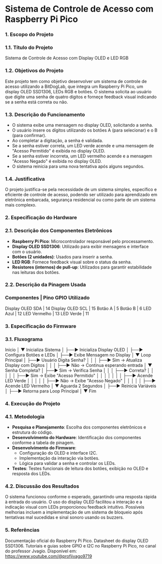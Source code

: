 # Sistema de Controle de Acesso com Raspberry Pi Pico

### 1. Escopo do Projeto
### 1.1. Título do Projeto
Sistema de Controle de Acesso com Display OLED e LED RGB
### 1.2. Objetivos do Projeto
Este projeto tem como objetivo desenvolver um sistema de controle de acesso utilizando a BitDogLab, que integra um Raspberry Pi Pico, um display OLED SSD1306, LEDs RGB e botões. O sistema solicita ao usuário que digite uma senha de quatro dígitos e forneçe feedback visual indicando se a senha está correta ou não.
### 1.3. Descrição do Funcionamento
- O sistema exibe uma mensagem no display OLED, solicitando a senha.
- O usuário insere os dígitos utilizando os botões A (para selecionar) e o B (para confirmar).
- Ao completar a digitação, a senha é validada.
- Se a senha estiver correta, um LED verde acende e uma mensagem de "Acesso Permitido" é exibida no display OLED.
- Se a senha estiver incorreta, um LED vermelho acende e a mensagem "Acesso Negado" é exibida no display OLED.
- O sistema reinicia para uma nova tentativa após alguns segundos.
### 1.4. Justificativa
O projeto justifica-se pela necessidade de um sistema simples, específico e eficiente de controle de acesso, podendo ser utilizado para aprendizado em eletrônica embarcada, segurança residencial ou como parte de um sistema mais complexo.

### 2. Especificação do Hardware
### 2.1. Descrição dos Componentes Eletrônicos
- **Raspberry Pi Pico**: Microcontrolador responsável pelo processamento.
- **Display OLED SSD1306**: Utilizado para exibir mensagens e interface com o usuário.
- **Botões (2 unidades)**: Usados para inserir a senha.
- **LED RGB**: Fornece feedback visual sobre o status da senha.
- **Resistores (internos) de pull-up**: Utilizados para garantir estabilidade nas leituras dos botões.
### 2.2. Descrição da Pinagem Usada

### Componentes          |   Pino GPIO Utilizado 

Display OLED SDA     | 14
Display OLED SCL     | 15
Botão A              | 5
Botão B              | 6
LED Azul             | 12
LED Vermelho         | 13
LED Verde            | 11

### 3. Especificação do Firmware
### 3.1. Fluxograma
Inicio
  │
  ▼
Inicializa Sistema
  │
  ├──► Inicializa Display OLED
  │
  ├──► Configura Botões e LEDs
  │
  ├──► Exibe Mensagem no Display
  │
  ▼
Loop Principal
  │
  ├──► Usuário Digita Senha?
  │         │
  │         ├──► Sim → Atualiza Display com Dígitos
  │         │
  │         ├──► Não → Continua esperando entrada
  │
  ▼
Senha Completa?
  │
  ├──► Sim → Verifica Senha
  │         │
  │         ├──► Correta? 
  │         │         │
  │         │         ├──► Sim → Exibe "Acesso Permitido" 
  │         │         │         │
  │         │         │         ├──► Acende LED Verde
  │         │         │
  │         │         ├──► Não → Exibe "Acesso Negado"
  │         │                   │
  │         │                   ├──► Acende LED Vermelho
  │
  ▼
Aguarda 2 Segundos
  │
  ├──► Reinicia Variáveis
  │
  ├──► Retorna para Loop Principal
  │
  ▼
Fim

### 4. Execução do Projeto
### 4.1. Metodologia
- **Pesquisa e Planejamento**: Escolha dos componentes eletrônicos e estrutura do código.
- **Desenvolvimento do Hardware**: Identificação dos componentes conforme a tabela de pinagem.
- **Desenvolvimento do Firmware**:
    - Configuração do OLED e interface I2C.
    - Implementação da interação via botões.
    - Lógica para validar a senha e controlar os LEDs.
- **Testes**: Testes funcionais de leitura dos botões, exibição no OLED e resposta dos LEDs.
### 4.2. Discussão dos Resultados
O sistema funcionou conforme o esperado, garantindo uma resposta rápida à entrada do usuário. O uso do display OLED facilitou a interação e a indicação visual com LEDs proporcionou feedback intuitivo. Possíveis melhorias incluem a implementação de um sistema de bloqueio após tentativas mal sucedidas e sinal sonoro usando os buzzers.
### 5. Referências
Documentação oficial do Raspberry Pi Pico.
Datasheet do display OLED SSD1306.
Tutoriais e guias sobre GPIO e I2C no Raspberry Pi Pico, no canal do professor Jvagio. Disponível em: https://www.youtube.com/@profjivago9719